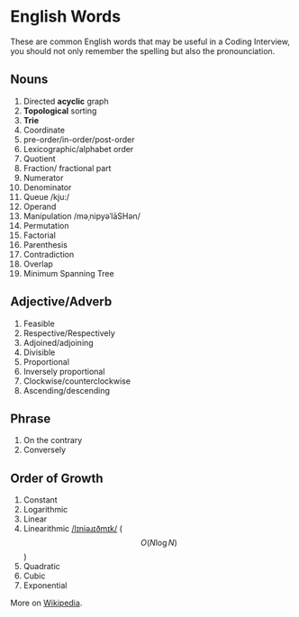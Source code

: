 # English Words

These are common English words that may be useful in a Coding Interview, you should not
only remember the spelling but also the pronounciation.

## Nouns

1. Directed **acyclic** graph
2. **Topological** sorting
3. **Trie**
4. Coordinate
5. pre-order/in-order/post-order
6. Lexicographic/alphabet order
7. Quotient
8. Fraction/ fractional part
9. Numerator
10. Denominator
11. Queue /kju:/
12. Operand
13. Manipulation /məˌnipyəˈlāSHən/
14. Permutation
15. Factorial
16. Parenthesis
17. Contradiction
18. Overlap
19. Minimum Spanning Tree


## Adjective/Adverb

1. Feasible
2. Respective/Respectively
3. Adjoined/adjoining
4. Divisible
5. Proportional
6. Inversely proportional
7. Clockwise/counterclockwise
8. Ascending/descending

## Phrase

1. On the contrary
2. Conversely


## Order of Growth

1. Constant
2. Logarithmic
3. Linear
4. Linearithmic [/lɪniəɹɪðmɪk/](https://en.wiktionary.org/wiki/linearithmic) ($$O(N\log N)$$)
5. Quadratic
6. Cubic
7. Exponential

More on [Wikipedia](https://en.wikipedia.org/wiki/Time_complexity).

